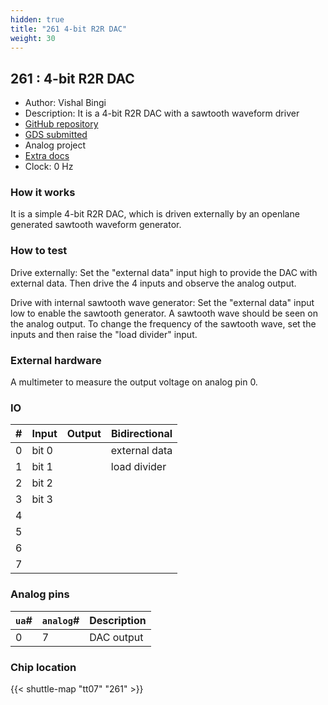 ```yaml
---
hidden: true
title: "261 4-bit R2R DAC"
weight: 30
---
```


## 261 : 4-bit R2R DAC

* Author: Vishal Bingi
* Description: It is a 4-bit R2R DAC with a sawtooth waveform driver
* [GitHub repository](https://github.com/Vishalbingi1999/tt07_r2r)
* [GDS submitted](https://github.com/Vishalbingi1999/tt07_r2r/actions/runs/9307507238)
* Analog project
* [Extra docs]()
* Clock: 0 Hz

<!---

This file is used to generate your project datasheet. Please fill in the information below and delete any unused
sections.

You can also include images in this folder and reference them in the markdown. Each image must be less than
512 kb in size, and the combined size of all images must be less than 1 MB.
-->


### How it works

It is a simple 4-bit R2R DAC, which is driven externally by an openlane generated sawtooth waveform generator.

### How to test

Drive externally:
Set the "external data" input high to provide the DAC with external data. Then drive the 4 inputs and observe the analog output.

Drive with internal sawtooth wave generator:
Set the "external data" input low to enable the sawtooth generator. A sawtooth wave should be seen on the analog output.
To change the frequency of the sawtooth wave, set the inputs and then raise the "load divider" input.

### External hardware

A multimeter to measure the output voltage on analog pin 0.


### IO

| #             | Input    | Output   | Bidirectional   |
| ------------- | -------- | -------- | --------------- |
| 0 | bit 0  |   | external data        |
| 1 | bit 1  |   | load divider        |
| 2 | bit 2  |   |         |
| 3 | bit 3  |   |         |
| 4 |   |   |         |
| 5 |   |   |         |
| 6 |   |   |         |
| 7 |   |   |         |

### Analog pins

| `ua`#        | `analog`#        | Description         |
| ------------ | ---------------- | ------------------- |
| 0 | 7 | DAC output           |

### Chip location

{{< shuttle-map "tt07" "261" >}}
